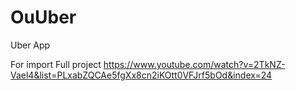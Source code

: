 # OuUber
Uber App

For import Full project
https://www.youtube.com/watch?v=2TkNZ-Vael4&list=PLxabZQCAe5fgXx8cn2iKOtt0VFJrf5bOd&index=24
